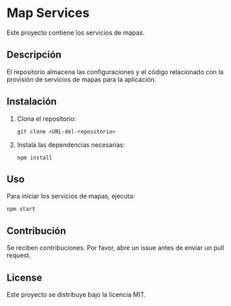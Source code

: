 # Map Services

Este proyecto contiene los servicios de mapas.

## Descripción

El repositorio almacena las configuraciones y el código relacionado con la provisión de servicios de mapas para la aplicación.

## Instalación

1. Clona el repositorio:
    ```
    git clone <URL-del-repositorio>
    ```
2. Instala las dependencias necesarias:
    ```
    npm install
    ```

## Uso

Para iniciar los servicios de mapas, ejecuta:
```
npm start
```

## Contribución

Se reciben contribuciones. Por favor, abre un issue antes de enviar un pull request.

## License

Este proyecto se distribuye bajo la licencia MIT.